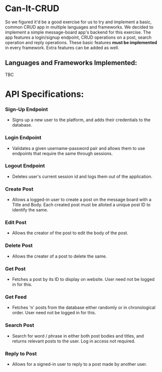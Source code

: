 # Can-It-CRUD

So we figured it'd be a good exercise for us to try and implement a basic, common CRUD app in multiple languages and frameworks. We decided to implement a simple message-board app's backend for this exercise. The app features a login/signup endpoint, CRUD operations on a post, search operation and reply operations. These basic features **must be implemented** in every framework. Extra features can be added as well.

## Languages and Frameworks Implemented:

TBC


# API Specifications:
### Sign-Up Endpoint
- Signs up a new user to the platform, and adds their credentials to the database.

### Login Endpoint
- Validates a given username-password pair and allows them to use endpoints that require the same through sessions.

### Logout Endpoint
- Deletes user's current session id and logs them out of the application.

### Create Post
- Allows a logged-in user to create a post on the message board with a Title and Body. Each created post must be alloted a unique post ID to identify the same.

### Edit Post
- Allows the creator of the post to edit the body of the post.

### Delete Post
- Allows the creater of a post to delete the same.

### Get Post
- Fetches a post by its ID to display on website. User need not be logged in for this.

### Get Feed
- Fetches 'n' posts from the database either randomly or in chronological order. User need not be logged in for this.

### Search Post
- Search for word / phrase in either both post bodies and titles, and returns relevant posts to the user. Log in access not required.

### Reply to Post
- Allows for a signed-in user to reply to a post made by another user.
